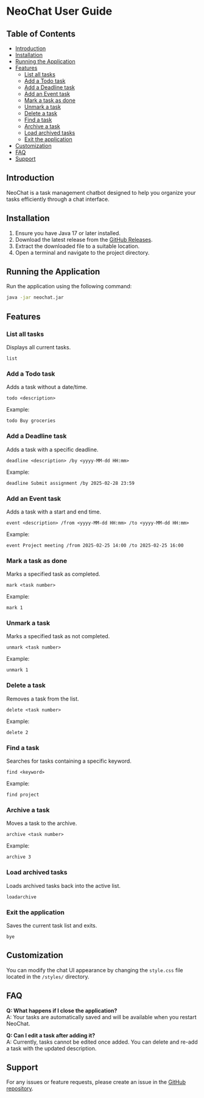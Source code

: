 # NeoChat User Guide

## Table of Contents
- [Introduction](#introduction)
- [Installation](#installation)
- [Running the Application](#running-the-application)
- [Features](#features)
    - [List all tasks](#list-all-tasks)
    - [Add a Todo task](#add-a-todo-task)
    - [Add a Deadline task](#add-a-deadline-task)
    - [Add an Event task](#add-an-event-task)
    - [Mark a task as done](#mark-a-task-as-done)
    - [Unmark a task](#unmark-a-task)
    - [Delete a task](#delete-a-task)
    - [Find a task](#find-a-task)
    - [Archive a task](#archive-a-task)
    - [Load archived tasks](#load-archived-tasks)
    - [Exit the application](#exit-the-application)
- [Customization](#customization)
- [FAQ](#faq)
- [Support](#support)

## Introduction
NeoChat is a task management chatbot designed to help you organize your tasks efficiently through a chat interface.

## Installation
1. Ensure you have Java 17 or later installed.
2. Download the latest release from the [GitHub Releases](https://github.com/Taoseeker/ip/releases/tag/NeoChatV0.3).
3. Extract the downloaded file to a suitable location.
4. Open a terminal and navigate to the project directory.

## Running the Application
Run the application using the following command:
```sh
java -jar neochat.jar
```

## Features

### List all tasks
Displays all current tasks.
```
list
```

### Add a Todo task
Adds a task without a date/time.
```
todo <description>
```
Example:
```
todo Buy groceries
```

### Add a Deadline task
Adds a task with a specific deadline.
```
deadline <description> /by <yyyy-MM-dd HH:mm>
```
Example:
```
deadline Submit assignment /by 2025-02-28 23:59
```

### Add an Event task
Adds a task with a start and end time.
```
event <description> /from <yyyy-MM-dd HH:mm> /to <yyyy-MM-dd HH:mm>
```
Example:
```
event Project meeting /from 2025-02-25 14:00 /to 2025-02-25 16:00
```

### Mark a task as done
Marks a specified task as completed.
```
mark <task number>
```
Example:
```
mark 1
```

### Unmark a task
Marks a specified task as not completed.
```
unmark <task number>
```
Example:
```
unmark 1
```

### Delete a task
Removes a task from the list.
```
delete <task number>
```
Example:
```
delete 2
```

### Find a task
Searches for tasks containing a specific keyword.
```
find <keyword>
```
Example:
```
find project
```

### Archive a task
Moves a task to the archive.
```
archive <task number>
```
Example:
```
archive 3
```

### Load archived tasks
Loads archived tasks back into the active list.
```
loadarchive
```

### Exit the application
Saves the current task list and exits.
```
bye
```

## Customization
You can modify the chat UI appearance by changing the `style.css` file located in the `/styles/` directory.

## FAQ
**Q: What happens if I close the application?**  
A: Your tasks are automatically saved and will be available when you restart NeoChat.

**Q: Can I edit a task after adding it?**  
A: Currently, tasks cannot be edited once added. You can delete and re-add a task with the updated description.

## Support
For any issues or feature requests, please create an issue in the [GitHub repository](https://github.com/Taoseeker/ip/issues).
